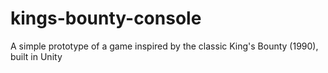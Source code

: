 # kings-bounty-console
A simple prototype of a game inspired by the classic King's Bounty (1990), built in Unity 
